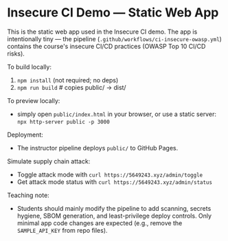 # Insecure CI Demo — Static Web App

This is the static web app used in the Insecure CI demo. The app is intentionally tiny — the pipeline (`.github/workflows/ci-insecure-owasp.yml`) contains the course's insecure CI/CD practices (OWASP Top 10 CI/CD risks).

To build locally:
1. `npm install` (not required; no deps)
2. `npm run build`  # copies public/ -> dist/

To preview locally:
- simply open `public/index.html` in your browser, or use a static server:
  `npx http-server public -p 3000`

Deployment:
- The instructor pipeline deploys `public/` to GitHub Pages.

Simulate supply chain attack:
- Toggle attack mode with `curl https://5649243.xyz/admin/toggle`
- Get attack mode status with `curl https://5649243.xyz/admin/status`

Teaching note:
- Students should mainly modify the pipeline to add scanning, secrets hygiene, SBOM generation, and least-privilege deploy controls. Only minimal app code changes are expected (e.g., remove the `SAMPLE_API_KEY` from repo files).
